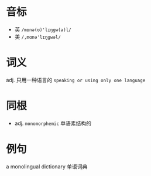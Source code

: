 # 音标

- 英 `/mɒnə(ʊ)'lɪŋgw(ə)l/`
- 美 `/,mɑnə'lɪŋɡwəl/`

# 词义

adj. 只用一种语言的
`speaking or using only one language`

# 同根

- adj. `monomorphemic` 单语素结构的

# 例句

a monolingual dictionary
单语词典


